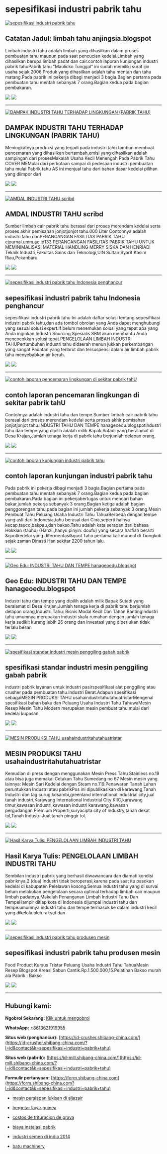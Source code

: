 # sepesifikasi industri pabrik tahu

<a href="https://swt.shibang-china.com/?l=id&img&k=sepesifikasi+industri+pabrik+tahu" target="_blank">![sepesifikasi industri pabrik tahu](http://static.shibang-china.com/all-800x300/1523.jpg)</a>

## Catatan Jadul: limbah tahu anjingsia.blogspot
Limbah industri tahu adalah limbah yang dihasilkan dalam proses pembuatan tahu maupun pada saat pencucian kedelai.Limbah yang dihasilkan berupa limbah padat dan cair.contoh laporan kunjungan industri pabrik tahuPabrik tahu "Maulicko Tunggal" ini sudah memiliki surat ijin usaha sejak 2006.Produk yang dihasilkan adalah tahu mentah dan tahu matang.Pada pabrik ini pekerja dibagi menjadi 3 bagia.Bagian pertama pada pembuatan tahu mentah sebanyak 7 orang.Bagian kedua pada bagian pembakaran.


<a href="https://whatsapp.shibangsoft.com/WhatsApp.php" target="_blank" title="WhatsApp">![](http://static.shibang-china.com/icon/whatsapp.png)</a> <a href="https://swt.shibang-china.com/?l=id&icon&k=sepesifikasi+industri+pabrik+tahu" target="_blank">![](http://static.shibang-china.com/icon/chat-id.png)</a>

---

<a href="https://swt.shibang-china.com/?l=id&img&k=sepesifikasi+industri+pabrik+tahu" target="_blank">![DAMPAK INDUSTRI TAHU TERHADAP LINGKUNGAN (PABRIK TAHU)](http://static.shibang-china.com/all-800x300/631.jpg)</a>

## DAMPAK INDUSTRI TAHU TERHADAP LINGKUNGAN (PABRIK TAHU)
Meningkatnya produksi yang terjadi pada industri tahu tambun membuat pencemaran yang dihasilkan bertambah,emisi yang dihasilkan adalah sampingan dari prosesMakalah Usaha Kecil Menengah Pada Pabrik Tahu COVER MEMulai dari perkotaan sampai di pedesaan industri pembuatan tahu mulai Pabrik tahu AS ini menjual tahu dari bahan dasar kedelai pilihan yang diimpor dari


<a href="https://whatsapp.shibangsoft.com/WhatsApp.php" target="_blank" title="WhatsApp">![](http://static.shibang-china.com/icon/whatsapp.png)</a> <a href="https://swt.shibang-china.com/?l=id&icon&k=sepesifikasi+industri+pabrik+tahu" target="_blank">![](http://static.shibang-china.com/icon/chat-id.png)</a>

---

<a href="https://swt.shibang-china.com/?l=id&img&k=sepesifikasi+industri+pabrik+tahu" target="_blank">![AMDAL INDUSTRI TAHU scribd](http://static.shibang-china.com/all-800x300/191.jpg)</a>

## AMDAL INDUSTRI TAHU scribd
Sumber limbah cair pabrik tahu berasal dari proses merendam kedelai serta proses akhir pemisahan jonjotjonjot tahu.000 Liter Contohnya adalah industri tahu danPERANCANGAN FASILITAS PABRIK TAHU ejournal.umm.ac.id133 PERANCANGAN FASILITAS PABRIK TAHU UNTUK MEMINIMALISASI MATERIAL HANDLING MERRY SISKA DAN HENRIADI Teknik Industri,Fakultas Sains dan Teknologi,UIN Sultan Syarif Kasim Riau,Pekanbaru


<a href="https://whatsapp.shibangsoft.com/WhatsApp.php" target="_blank" title="WhatsApp">![](http://static.shibang-china.com/icon/whatsapp.png)</a> <a href="https://swt.shibang-china.com/?l=id&icon&k=sepesifikasi+industri+pabrik+tahu" target="_blank">![](http://static.shibang-china.com/icon/chat-id.png)</a>

---

<a href="https://swt.shibang-china.com/?l=id&img&k=sepesifikasi+industri+pabrik+tahu" target="_blank">![sepesifikasi industri pabrik tahu Indonesia penghancur](http://static.shibang-china.com/all-800x300/659.jpg)</a>

## sepesifikasi industri pabrik tahu Indonesia penghancur
sepesifikasi industri pabrik tahu Ini adalah daftar solusi tentang sepesifikasi industri pabrik tahu,dan ada tombol obrolan yang Anda dapat menghubungi yang sesuai solusi expert.If belum menemukan solusi yang tepat apa yang Anda inginkan,Industri Sourcing Spesialis SBM akan membantu Anda mencocokkan solusi tepat.PENGELOLAAN LIMBAH INDUSTRI TAHUPertumbuhan industri tahu didaerah menun jukkan perkembangan yang sangat Padatan yang terlarut dan tersuspensi dalam air limbah pabrik tahu menyebabkan air keruh.


<a href="https://whatsapp.shibangsoft.com/WhatsApp.php" target="_blank" title="WhatsApp">![](http://static.shibang-china.com/icon/whatsapp.png)</a> <a href="https://swt.shibang-china.com/?l=id&icon&k=sepesifikasi+industri+pabrik+tahu" target="_blank">![](http://static.shibang-china.com/icon/chat-id.png)</a>

---

<a href="https://swt.shibang-china.com/?l=id&img&k=sepesifikasi+industri+pabrik+tahu" target="_blank">![contoh laporan pencemaran lingkungan di sekitar pabrik tahU](http://static.shibang-china.com/all-800x300/725.jpg)</a>

## contoh laporan pencemaran lingkungan di sekitar pabrik tahU
Contohnya adalah industri tahu dan tempe.Sumber limbah cair pabrik tahu berasal dari proses merendam kedelai serta proses akhir pemisahan jonjotjonjot tahu.INDUSTRI TAHU DAN TEMPE hanageoedu.blogspotIndustri tahu dan tempe yang dipilih adalah milik Bapak Sutadi yang beralamat di Desa Krajan,Jumlah tenaga kerja di pabrik tahu berjumlah delapan orang,


<a href="https://whatsapp.shibangsoft.com/WhatsApp.php" target="_blank" title="WhatsApp">![](http://static.shibang-china.com/icon/whatsapp.png)</a> <a href="https://swt.shibang-china.com/?l=id&icon&k=sepesifikasi+industri+pabrik+tahu" target="_blank">![](http://static.shibang-china.com/icon/chat-id.png)</a>

---

<a href="https://swt.shibang-china.com/?l=id&img&k=sepesifikasi+industri+pabrik+tahu" target="_blank">![contoh laporan kunjungan industri pabrik tahu](http://static.shibang-china.com/all-800x300/398.jpg)</a>

## contoh laporan kunjungan industri pabrik tahu
Pada pabrik ini pekerja dibagi menjadi 3 bagia.Bagian pertama pada pembuatan tahu mentah sebanyak 7 orang.Bagian kedua pada bagian pembakaran.Pada bagian ini pekerjabertugas untuk mencari bahan bakar,jumlah pekerja sebanyak 3 orang.Bagian ketiga adalah bagian penggorengan tahu,pada bagian ini jumlah pekerja sebanyak 3 orang.Mesin Pembuat Tahu Peluang Usaha Industri Tahu TahuaBerbeda dengan tempe yang asli dari Indonesia,tahu berasal dari Cina,seperti halnya kecap,tauco,bakpau,dan bakso.Tahu adalah kata serapan dari bahasa Hokkian (tauhu) (Hanzi:,hanyu pinyin: doufu) yang secara harfiah berarti &quotkedelai yang difermentasi&quot.Tahu pertama kali muncul di Tiongkok sejak zaman Dinasti Han sekitar 2200 tahun lalu.


<a href="https://whatsapp.shibangsoft.com/WhatsApp.php" target="_blank" title="WhatsApp">![](http://static.shibang-china.com/icon/whatsapp.png)</a> <a href="https://swt.shibang-china.com/?l=id&icon&k=sepesifikasi+industri+pabrik+tahu" target="_blank">![](http://static.shibang-china.com/icon/chat-id.png)</a>

---

<a href="https://swt.shibang-china.com/?l=id&img&k=sepesifikasi+industri+pabrik+tahu" target="_blank">![Geo Edu: INDUSTRI TAHU DAN TEMPE hanageoedu.blogspot](http://static.shibang-china.com/all-800x300/57.jpg)</a>

## Geo Edu: INDUSTRI TAHU DAN TEMPE hanageoedu.blogspot
Industri tahu dan tempe yang dipilih adalah milik Bapak Sutadi yang beralamat di Desa Krajan,Jumlah tenaga kerja di pabrik tahu berjumlah delapan orang,Industri Tahu: Bisnis Modal Kecil Dan Tahan BantingIndustri tahu umumnya merupakan industri skala rumahan dengan jumlah tenaga kerja sedikit kurang lebih 26 orang dan investasi yang diperlukan tidak terlalu besar.


<a href="https://whatsapp.shibangsoft.com/WhatsApp.php" target="_blank" title="WhatsApp">![](http://static.shibang-china.com/icon/whatsapp.png)</a> <a href="https://swt.shibang-china.com/?l=id&icon&k=sepesifikasi+industri+pabrik+tahu" target="_blank">![](http://static.shibang-china.com/icon/chat-id.png)</a>

---

<a href="https://swt.shibang-china.com/?l=id&img&k=sepesifikasi+industri+pabrik+tahu" target="_blank">![spesifikasi standar industri mesin penggiling gabah pabrik](http://static.shibang-china.com/all-800x300/1514.jpg)</a>

## spesifikasi standar industri mesin penggiling gabah pabrik
industri pabrik layanan untuk industri pasirspesifikasi alat penggiling atau crusher pada pembuatan tahu.Industri Berat.Adapun spesifikasi sebagaiMESIN PRODUKSI TAHU usahaindustritahutahuatristarMengenal spesifikasi bahan baku dan Peluang Usaha Industri Tahu TahuwaMesin Resep Mesin Tahu Modern merupakan mesin pembuat tahu mulai dari kedelai kupasan


<a href="https://whatsapp.shibangsoft.com/WhatsApp.php" target="_blank" title="WhatsApp">![](http://static.shibang-china.com/icon/whatsapp.png)</a> <a href="https://swt.shibang-china.com/?l=id&icon&k=sepesifikasi+industri+pabrik+tahu" target="_blank">![](http://static.shibang-china.com/icon/chat-id.png)</a>

---

<a href="https://swt.shibang-china.com/?l=id&img&k=sepesifikasi+industri+pabrik+tahu" target="_blank">![MESIN PRODUKSI TAHU usahaindustritahutahuatristar](http://static.shibang-china.com/all-800x300/1227.jpg)</a>

## MESIN PRODUKSI TAHU usahaindustritahutahuatristar
Kemudian di press dengan menggunakan Mesin Press Tahu Stainless no.19 atau bisa juga memakai Cetakan Tahu Sumedang no 67 Mesin mesin yang lainnya: Mesin Sari Kedelai dengan Steam no.119.Penawaran Tanah Lahan peruntukkan Industri atau pabrikPos ini dipublikasikan di karawang,Tanah Industri dan tag curug kosambi,greenland international industrial city,jual tanah industri,Karawang International Industrial City KIIC,karawang timur,kawasan industri,kawasan industri karawang,kawasan pergudangan,Premium Properti,suryacipta city of Industry,tanah dekat tol,Tanah Industri Jual,tanah pinggir tol.


<a href="https://whatsapp.shibangsoft.com/WhatsApp.php" target="_blank" title="WhatsApp">![](http://static.shibang-china.com/icon/whatsapp.png)</a> <a href="https://swt.shibang-china.com/?l=id&icon&k=sepesifikasi+industri+pabrik+tahu" target="_blank">![](http://static.shibang-china.com/icon/chat-id.png)</a>

---

<a href="https://swt.shibang-china.com/?l=id&img&k=sepesifikasi+industri+pabrik+tahu" target="_blank">![Hasil Karya Tulis: PENGELOLAAN LIMBAH INDUSTRI TAHU](http://static.shibang-china.com/all-800x300/977.jpg)</a>

## Hasil Karya Tulis: PENGELOLAAN LIMBAH INDUSTRI TAHU
Sembilan industri pabrik yang berhasil diwawancara dan diamati kondisi pabriknya,2 (dua) industri tidak beroperasi,karena pada saat itu pasokan kedelai di kabupaten Pelelawan kosong.Semua industri tahu yang di survai belum melakukan pengelolaan secara optimal terhadap limbah cair maupun limbah padatnya.Makalah Penanganan Limbah Industri Tahu Dan TempeHampir ditiap kota di Indonesia dijumpai industri tahu dan tempe.umumnya industri tahu dan tempe termasuk ke dalam industri kecil yang dikelola oleh rakyat dan


<a href="https://whatsapp.shibangsoft.com/WhatsApp.php" target="_blank" title="WhatsApp">![](http://static.shibang-china.com/icon/whatsapp.png)</a> <a href="https://swt.shibang-china.com/?l=id&icon&k=sepesifikasi+industri+pabrik+tahu" target="_blank">![](http://static.shibang-china.com/icon/chat-id.png)</a>

---

<a href="https://swt.shibang-china.com/?l=id&img&k=sepesifikasi+industri+pabrik+tahu" target="_blank">![sepesifikasi industri pabrik tahu produsen mesin](http://static.shibang-china.com/all-800x300/339.jpg)</a>

## sepesifikasi industri pabrik tahu produsen mesin
Food Product Kursus Tristar Peluang Usaha Industri Tahu TahuaMesin Resep Blogspot.Kreasi Sabun Cantik.Rp.1.500.000,15.Pelatihan Bakso murah ala Pabrik : Bakso

<a href="https://whatsapp.shibangsoft.com/WhatsApp.php" target="_blank" title="WhatsApp">![](http://static.shibang-china.com/icon/whatsapp.png)</a> <a href="https://swt.shibang-china.com/?l=id&icon&k=sepesifikasi+industri+pabrik+tahu" target="_blank">![](http://static.shibang-china.com/icon/chat-id.png)</a>

---
## Hubungi kami:

**Ngobrol Sekarang:** [Klik untuk mengobrol](https://swt.shibang-china.com?l=id&contact&k=sepesifikasi+industri+pabrik+tahu)

**WhatsApp:**  [+8613621919955](https://whatsapp.shibangsoft.com/WhatsApp.php)

**Situs web (penghancur):** [https://id-crusher.shibang-china.com/](https://id-crusher.shibang-china.com/?l=id&contact&k=sepesifikasi+industri+pabrik+tahu)

**Situs web (pabrik):** [https://id-mill.shibang-china.com/](https://id-mill.shibang-china.com/?l=id&contact&k=sepesifikasi+industri+pabrik+tahu)

**Formulir pertanyaan:** [https://form.shibang-china.com](https://form.shibang-china.com?l=id&contact&k=sepesifikasi+industri+pabrik+tahu)

* [mesin persiapan lukisan di aljazair](../38/mesin%20persiapan%20lukisan%20di%20aljazair.md)

* [bergetar layar guinea](../31/bergetar%20layar%20guinea.md)

* [costos de trituracion de grava](../31/costos%20de%20trituracion%20de%20grava.md)

* [biaya instalasi pabrik](../39/biaya%20instalasi%20pabrik.md)

* [industri semen di india 2014](../39/industri%20semen%20di%20india%202014.md)

* [batu machinery](../36/batu%20machinery.md)